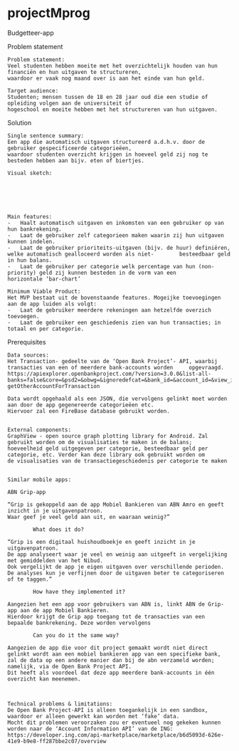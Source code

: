 # projectMprog
Budgetteer-app

Problem statement

	Problem statement: 
	Veel studenten hebben moeite met het overzichtelijk houden van hun financiën en hun uitgaven te structureren, 
	waardoor er vaak nog maand over is aan het einde van hun geld. 

	Target audience:  
	Studenten; mensen tussen de 18 en 28 jaar oud die een studie of opleiding volgen aan de universiteit of 
	hogeschool en moeite hebben met het structureren van hun uitgaven. 


Solution

	Single sentence summary:
	Een app die automatisch uitgaven structureerd a.d.h.v. door de gebruiker gespecificeerde categorieëen, 
	waardoor studenten overzicht krijgen in hoeveel geld zij nog te besteden hebben aan bijv. eten of biertjes. 

	Visual sketch: 
  
  
  
  
  
  
    Main features: 
	-	Haalt automatisch uitgaven en inkomsten van een gebruiker op van hun bankrekening.
	-	Laat de gebruiker zelf categorieen maken waarin zij hun uitgaven kunnen indelen.
	-	Laat de gebruiker prioriteits-uitgaven (bijv. de huur) definiëren, welke automatisch gealloceerd worden als niet-		 besteedbaar geld in hun balans.
	-	Laat de gebruiker per categorie welk percentage van hun (non-priority) geld zij kunnen besteden in de vorm van een 		   horizontale ‘bar-chart’
	
    Minimum Viable Product: 
	Het MVP bestaat uit de bovenstaande features. Mogeijke toevoegingen aan de app luiden als volgt:  
	-	Laat de gebruiker meerdere rekeningen aan hetzelfde overzich toevoegen. 
	-	Laat de gebruiker een geschiedenis zien van hun transacties; in totaal en per categorie. 



Prerequisites
	
	Data sources: 
	Het Transaction- gedeelte van de ‘Open Bank Project’- API, waarbij transacties van een of meerdere bank-accounts worden 	opgevraagd. 
	https://apiexplorer.openbankproject.com/?version=3.0.0&list-all-banks=false&core=&psd2=&obwg=&ignoredefcat=&bank_id=&account_id=&view_id=&counterparty_id=&transaction_id=#vv1_2_1-getOtherAccountForTransaction

	Data wordt opgehaald als een JSON, die vervolgens gelinkt moet worden aan door de app gegenereerde categorieëen etc.
	Hiervoor zal een FireBase database gebruikt worden. 
	
	
	External components: 
	GraphView - open source graph plotting library for Android. Zal gebruikt worden om de visualisaties te maken in de balans; 
	hoeveelheid geld uitgegeven per categorie, besteedbaar geld per categorie, etc. Verder kan deze library ook gebruikt worden om 
	de visualisaties van de transactiegeschiedenis per categorie te maken
	
	
	Similar mobile apps: 

	ABN Grip-app
		
	“Grip is gekoppeld aan de app Mobiel Bankieren van ABN Amro en geeft inzicht in je uitgavenpatroon. 
	Waar geef je veel geld aan uit, en waaraan weinig?”

	    	What does it do?
			
	“Grip is een digitaal huishoudboekje en geeft inzicht in je uitgavenpatroon. 
	De app analyseert waar je veel en weinig aan uitgeeft in vergelijking met gemiddelden van het Nibud. 
	Ook vergelijkt de app je eigen uitgaven over verschillende perioden. 
	De analyses kun je verfijnen door de uitgaven beter te categoriseren of te taggen.”

	    	How have they implemented it?
			
	Aangezien het een app voor gebruikers van ABN is, linkt ABN de Grip-app aan de app Mobiel Bankieren. 
	Hierdoor krijgt de Grip app toegang tot de transacties van een bepaalde bankrekening. Deze worden vervolgens 

	    	Can you do it the same way?
			
	Aangezien de app die voor dit project gemaakt wordt niet direct gelinkt wordt aan een mobiel bankieren app van een specifieke bank,
	zal de data op een andere manier dan bij de abn verzameld worden; namelijk, via de Open Bank Project API. 
	Dit heeft als voordeel dat deze app meerdere bank-accounts in één overzicht kan meenemen.  
	
	
	
	Technical problems & limitations:
	De Open Bank Project-API is alleen toegankelijk in een sandbox, waardoor er alleen gewerkt kan worden met ‘fake’ data. 
	Mocht dit problemen veroorzaken zou er eventueel nog gekeken kunnen worden naar de ‘Account Information API’ van de ING: 
	https://developer.ing.com/api-marketplace/marketplace/b6d5093d-626e-41e9-b9e8-ff287bbe2c07/overview

	
